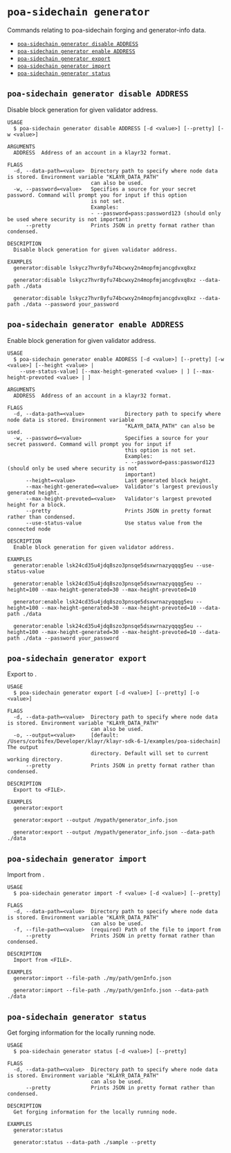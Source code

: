 # `poa-sidechain generator`

Commands relating to poa-sidechain forging and generator-info data.

- [`poa-sidechain generator disable ADDRESS`](#poa-sidechain-generator-disable-address)
- [`poa-sidechain generator enable ADDRESS`](#poa-sidechain-generator-enable-address)
- [`poa-sidechain generator export`](#poa-sidechain-generator-export)
- [`poa-sidechain generator import`](#poa-sidechain-generator-import)
- [`poa-sidechain generator status`](#poa-sidechain-generator-status)

## `poa-sidechain generator disable ADDRESS`

Disable block generation for given validator address.

```
USAGE
  $ poa-sidechain generator disable ADDRESS [-d <value>] [--pretty] [-w <value>]

ARGUMENTS
  ADDRESS  Address of an account in a klayr32 format.

FLAGS
  -d, --data-path=<value>  Directory path to specify where node data is stored. Environment variable "KLAYR_DATA_PATH"
                           can also be used.
  -w, --password=<value>   Specifies a source for your secret password. Command will prompt you for input if this option
                           is not set.
                           Examples:
                           - --password=pass:password123 (should only be used where security is not important)
      --pretty             Prints JSON in pretty format rather than condensed.

DESCRIPTION
  Disable block generation for given validator address.

EXAMPLES
  generator:disable lskycz7hvr8yfu74bcwxy2n4mopfmjancgdvxq8xz

  generator:disable lskycz7hvr8yfu74bcwxy2n4mopfmjancgdvxq8xz --data-path ./data

  generator:disable lskycz7hvr8yfu74bcwxy2n4mopfmjancgdvxq8xz --data-path ./data --password your_password
```

## `poa-sidechain generator enable ADDRESS`

Enable block generation for given validator address.

```
USAGE
  $ poa-sidechain generator enable ADDRESS [-d <value>] [--pretty] [-w <value>] [--height <value> |
    --use-status-value] [--max-height-generated <value> | ] [--max-height-prevoted <value> | ]

ARGUMENTS
  ADDRESS  Address of an account in a klayr32 format.

FLAGS
  -d, --data-path=<value>             Directory path to specify where node data is stored. Environment variable
                                      "KLAYR_DATA_PATH" can also be used.
  -w, --password=<value>              Specifies a source for your secret password. Command will prompt you for input if
                                      this option is not set.
                                      Examples:
                                      - --password=pass:password123 (should only be used where security is not
                                      important)
      --height=<value>                Last generated block height.
      --max-height-generated=<value>  Validator's largest previously generated height.
      --max-height-prevoted=<value>   Validator's largest prevoted height for a block.
      --pretty                        Prints JSON in pretty format rather than condensed.
      --use-status-value              Use status value from the connected node

DESCRIPTION
  Enable block generation for given validator address.

EXAMPLES
  generator:enable lsk24cd35u4jdq8szo3pnsqe5dsxwrnazyqqqg5eu --use-status-value

  generator:enable lsk24cd35u4jdq8szo3pnsqe5dsxwrnazyqqqg5eu --height=100 --max-height-generated=30 --max-height-prevoted=10

  generator:enable lsk24cd35u4jdq8szo3pnsqe5dsxwrnazyqqqg5eu --height=100 --max-height-generated=30 --max-height-prevoted=10 --data-path ./data

  generator:enable lsk24cd35u4jdq8szo3pnsqe5dsxwrnazyqqqg5eu --height=100 --max-height-generated=30 --max-height-prevoted=10 --data-path ./data --password your_password
```

## `poa-sidechain generator export`

Export to <FILE>.

```
USAGE
  $ poa-sidechain generator export [-d <value>] [--pretty] [-o <value>]

FLAGS
  -d, --data-path=<value>  Directory path to specify where node data is stored. Environment variable "KLAYR_DATA_PATH"
                           can also be used.
  -o, --output=<value>     [default: /Users/corbifex/Developer/klayr/klayr-sdk-6-1/examples/poa-sidechain] The output
                           directory. Default will set to current working directory.
      --pretty             Prints JSON in pretty format rather than condensed.

DESCRIPTION
  Export to <FILE>.

EXAMPLES
  generator:export

  generator:export --output /mypath/generator_info.json

  generator:export --output /mypath/generator_info.json --data-path ./data
```

## `poa-sidechain generator import`

Import from <FILE>.

```
USAGE
  $ poa-sidechain generator import -f <value> [-d <value>] [--pretty]

FLAGS
  -d, --data-path=<value>  Directory path to specify where node data is stored. Environment variable "KLAYR_DATA_PATH"
                           can also be used.
  -f, --file-path=<value>  (required) Path of the file to import from
      --pretty             Prints JSON in pretty format rather than condensed.

DESCRIPTION
  Import from <FILE>.

EXAMPLES
  generator:import --file-path ./my/path/genInfo.json

  generator:import --file-path ./my/path/genInfo.json --data-path ./data
```

## `poa-sidechain generator status`

Get forging information for the locally running node.

```
USAGE
  $ poa-sidechain generator status [-d <value>] [--pretty]

FLAGS
  -d, --data-path=<value>  Directory path to specify where node data is stored. Environment variable "KLAYR_DATA_PATH"
                           can also be used.
      --pretty             Prints JSON in pretty format rather than condensed.

DESCRIPTION
  Get forging information for the locally running node.

EXAMPLES
  generator:status

  generator:status --data-path ./sample --pretty
```
